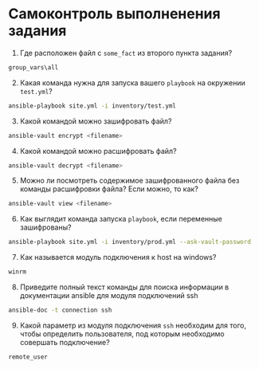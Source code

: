 # Самоконтроль выполненения задания

1. Где расположен файл с `some_fact` из второго пункта задания?
```Bash
group_vars\all
```
2. Какая команда нужна для запуска вашего `playbook` на окружении `test.yml`?
```Bash
ansible-playbook site.yml -i inventory/test.yml
```
3. Какой командой можно зашифровать файл?
```Bash
ansible-vault encrypt <filename>
```
4. Какой командой можно расшифровать файл?
```Bash
ansible-vault decrypt <filename>
```
5. Можно ли посмотреть содержимое зашифрованного файла без команды расшифровки файла? Если можно, то как?
```Bash
ansible-vault view <filename>
```
6. Как выглядит команда запуска `playbook`, если переменные зашифрованы?
```Bash
ansible-playbook site.yml -i inventory/prod.yml --ask-vault-password
```
7. Как называется модуль подключения к host на windows?
```Bash
winrm
```
8. Приведите полный текст команды для поиска информации в документации ansible для модуля подключений ssh
```Bash
ansible-doc -t connection ssh
```
9. Какой параметр из модуля подключения `ssh` необходим для того, чтобы определить пользователя, под которым необходимо совершать подключение?
```Bash
remote_user
```
